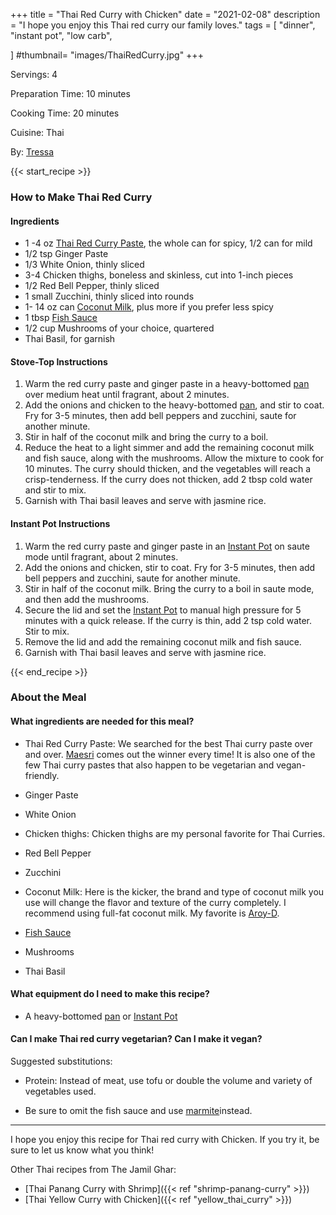 +++
title = "Thai Red Curry with Chicken"
date = "2021-02-08"
description = "I hope you enjoy this Thai red curry our family loves."
tags = [
    "dinner",
    "instant pot",
    "low carb",
   
]
#thumbnail= "images/ThaiRedCurry.jpg"
+++

Servings: 4 <!--more-->

Preparation Time: 10 minutes 

Cooking Time: 20 minutes

Cuisine: Thai

By: [Tressa](https://www.jamilghar.com/about/)

{{< start_recipe >}}

### How to Make Thai Red Curry 

#### Ingredients 

* 1 -4 oz [Thai Red Curry Paste](https://amzn.to/2NmwVBf), the whole can for spicy, 1/2 can for mild
* 1/2 tsp Ginger Paste
* 1/3 White Onion, thinly sliced
* 3-4 Chicken thighs, boneless and skinless, cut into 1-inch pieces 
* 1/2 Red Bell Pepper, thinly sliced 
* 1 small Zucchini, thinly sliced into rounds 
* 1- 14 oz can [Coconut Milk](https://amzn.to/2Zjwtq0), plus more if you prefer less spicy 
* 1 tbsp [Fish Sauce](https://amzn.to/2Zi2peI)
* 1/2 cup Mushrooms of your choice, quartered
* Thai Basil, for garnish 

#### Stove-Top Instructions 

1. Warm the red curry paste and ginger paste in a heavy-bottomed [pan](https://amzn.to/3of37Xc) over medium heat until fragrant, about 2 minutes.
2. Add the onions and chicken to the heavy-bottomed [pan](https://amzn.to/3of37Xc), and stir to coat. Fry for 3-5 minutes, then add bell peppers and zucchini, saute for another minute.
3. Stir in half of the coconut milk and bring the curry to a boil.
4. Reduce the heat to a light simmer and add the remaining coconut milk and fish sauce, along with the mushrooms. Allow the mixture to cook for 10 minutes. The curry should thicken, and the vegetables will reach a crisp-tenderness. If the curry does not thicken, add 2 tbsp cold water and stir to mix.
5. Garnish with Thai basil leaves and serve with jasmine rice.

#### Instant Pot Instructions 

1. Warm the red curry paste and ginger paste in an [Instant Pot](https://amzn.to/2QR1gcY) on saute mode until fragrant, about 2 minutes.
2. Add the onions and chicken, stir to coat. Fry for 3-5 minutes, then add bell peppers and zucchini, saute for another minute.
3. Stir in half of the coconut milk. Bring the curry to a boil in saute mode, and then add the mushrooms.
4. Secure the lid and set the [Instant Pot](https://amzn.to/2QR1gcY) to manual high pressure for 5 minutes with a quick release. If the curry is thin, add 2 tsp cold water. Stir to mix.
5. Remove the lid and add the remaining coconut milk and fish sauce.
6. Garnish with Thai basil leaves and serve with jasmine rice.

{{< end_recipe >}}

### About the Meal 

#### What ingredients are needed for this meal?

* Thai Red Curry Paste: We searched for the best Thai curry paste over and over. [Maesri](https://amzn.to/2NmwVBf) comes out the winner every time! It is also one of the few Thai curry pastes that also happen to be vegetarian and vegan-friendly. 

* Ginger Paste

* White Onion

* Chicken thighs: Chicken thighs are my personal favorite for Thai Curries. 

* Red Bell Pepper

* Zucchini

* Coconut Milk: Here is the kicker, the brand and type of coconut milk you use will change the flavor and texture of the curry completely. I recommend using full-fat coconut milk. My favorite is [Aroy-D](https://amzn.to/2Zjwtq0).

* [Fish Sauce](https://amzn.to/2Zi2peI)

* Mushrooms

* Thai Basil

#### What equipment do I need to make this recipe?

* A heavy-bottomed [pan](https://amzn.to/3of37Xc) or [Instant Pot](https://amzn.to/2QR1gcY)

#### Can I make Thai red curry vegetarian? Can I make it vegan?

Suggested substitutions: 

* Protein: Instead of meat, use tofu or double the volume and variety of vegetables used. 

* Be sure to omit the fish sauce and use [marmite](https://amzn.to/3G3Zidw)instead. 

----

I hope you enjoy this recipe for Thai red curry with Chicken. If you try it, be sure to let us know what you think!

Other Thai recipes from The Jamil Ghar:

* [Thai Panang Curry with Shrimp]({{< ref "shrimp-panang-curry" >}}) 
* [Thai Yellow Curry with Chicken]({{< ref "yellow_thai_curry" >}})
